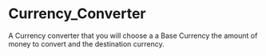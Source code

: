# Currency_Converter
A Currency converter that you will choose a a Base Currency the amount of money to convert and the destination currency.

